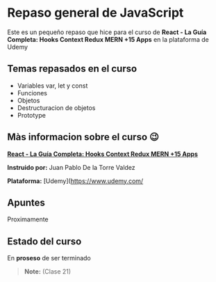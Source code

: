 # Repaso general de JavaScript

Este es un pequeño repaso que hice para el curso de **React - La Guía Completa: Hooks Context Redux MERN +15 Apps** en la plataforma de Udemy


## Temas repasados en el curso
- Variables var, let y const
- Funciones
- Objetos
- Destructuracion de objetos
- Prototype

## Màs informacion sobre el curso 😉

**[React - La Guía Completa: Hooks Context Redux MERN +15 Apps](https://www.udemy.com/course/react-de-principiante-a-experto-creando-mas-de-10-aplicaciones/ "*React - La Guía Completa")**

**Instruido por:**  Juan Pablo De la Torre Valdez

**Plataforma:** [Udemy](https://www.udemy.com/


## Apuntes

Proximamente



## Estado del curso


En **proseso** de ser terminado

> **Note:** (Clase 21)

